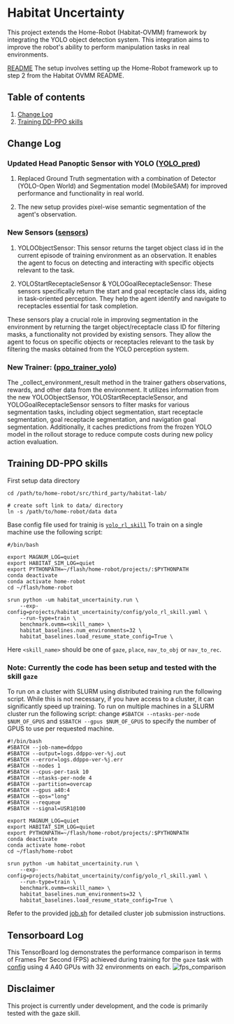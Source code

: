 # Habitat Uncertainty
This project extends the Home-Robot (Habitat-OVMM) framework by integrating the YOLO object detection system. This integration aims to improve the robot's ability to perform manipulation tasks in real environments.

[README](https://github.com/facebookresearch/home-robot/tree/main/projects/habitat_ovmm) 
The setup involves setting up the Home-Robot framework up to step 2 from the Habitat OVMM README.

## Table of contents
   1. [Change Log](#changes-for-integrating-model)
   2. [Training DD-PPO skills](#training-dd-ppo-skills)

## Change Log 

### Updated Head Panoptic Sensor with YOLO ([YOLO_pred](https://github.com/AnandSingh-0619/home-robot/blob/yolo-sam/projects/habitat_uncertainity/utils/YOLO_pred.py))

1. Replaced Ground Truth segmentation with a combination of Detector (YOLO-Open World) and Segmentation model (MobileSAM) for improved performance and functionality in real world.

2. The new setup provides pixel-wise semantic segmentation of the agent's observation.

### New Sensors ([sensors](https://github.com/AnandSingh-0619/home-robot/blob/yolo-sam/projects/habitat_uncertainity/task/sensors.py))
1. YOLOObjectSensor: This sensor returns the target object class id in the current episode of training environment as an observation. It enables the agent to focus on detecting and interacting with specific objects relevant to the task.

2. YOLOStartReceptacleSensor & YOLOGoalReceptacleSensor: These sensors specifically return the start and goal receptacle class ids, aiding in task-oriented perception. They help the agent identify and navigate to receptacles essential for task completion.

These sensors play a crucial role in improving segmentation in the environment by returning the target object/receptacle class ID for filtering masks, a functionality not provided by existing sensors. They allow the agent to focus on specific objects or receptacles relevant to the task by filtering the masks obtained from the YOLO perception system.  

### New Trainer: ([ppo_trainer_yolo](https://github.com/AnandSingh-0619/home-robot/blob/yolo-sam/projects/habitat_uncertainity/trainers/ppo_trainer_yolo.py))
The _collect_environment_result method in the trainer gathers observations, rewards, and other data from the environment. It utilizes information from the new YOLOObjectSensor, YOLOStartReceptacleSensor, and YOLOGoalReceptacleSensor sensors to filter masks for various segmentation tasks, including object segmentation, start receptacle segmentation, goal receptacle segmentation, and navigation goal segmentation. Additionally, it caches predictions from the frozen YOLO model in the rollout storage to reduce compute costs during new policy action evaluation.

## Training DD-PPO skills

First setup data directory
```
cd /path/to/home-robot/src/third_party/habitat-lab/

# create soft link to data/ directory
ln -s /path/to/home-robot/data data
```
Base config file used for trainig is [`yolo_rl_skill`](https://github.com/AnandSingh-0619/home-robot/blob/yolo-sam/projects/habitat_uncertainity/config/yolo_rl_skill.yaml) 
To train on a single machine use the following script:
```
#/bin/bash

export MAGNUM_LOG=quiet
export HABITAT_SIM_LOG=quiet
export PYTHONPATH=~/flash/home-robot/projects/:$PYTHONPATH
conda deactivate
conda activate home-robot
cd ~/flash/home-robot 

srun python -um habitat_uncertainity.run \
    --exp-config=projects/habitat_uncertainity/config/yolo_rl_skill.yaml \
    --run-type=train \
    benchmark.ovmm=<skill_name> \
    habitat_baselines.num_environments=32 \
    habitat_baselines.load_resume_state_config=True \
```
Here `<skill_name>` should be one of `gaze`, `place`, `nav_to_obj` or `nav_to_rec`.
### Note: Currently the code has been setup and tested with the skill `gaze`
To run on a cluster with SLURM using distributed training run the following script. While this is not necessary, if you have access to a cluster, it can significantly speed up training. To run on multiple machines in a SLURM cluster run the following script: change `#SBATCH --ntasks-per-node $NUM_OF_GPUS` and `$SBATCH --gpus $NUM_OF_GPUS` to specify the number of GPUS to use per requested machine.

```
#!/bin/bash
#SBATCH --job-name=ddppo
#SBATCH --output=logs.ddppo-ver-%j.out
#SBATCH --error=logs.ddppo-ver-%j.err
#SBATCH --nodes 1
#SBATCH --cpus-per-task 10
#SBATCH --ntasks-per-node 4
#SBATCH --partition=overcap
#SBATCH --gpus a40:4
#SBATCH --qos="long"
#SBATCH --requeue
#SBATCH --signal=USR1@100

export MAGNUM_LOG=quiet
export HABITAT_SIM_LOG=quiet
export PYTHONPATH=~/flash/home-robot/projects/:$PYTHONPATH
conda deactivate
conda activate home-robot
cd ~/flash/home-robot 

srun python -um habitat_uncertainity.run \
    --exp-config=projects/habitat_uncertainity/config/yolo_rl_skill.yaml \
    --run-type=train \
    benchmark.ovmm=<skill_name> \
    habitat_baselines.num_environments=32 \
    habitat_baselines.load_resume_state_config=True \
```


Refer to the provided  [job.sh](https://github.com/AnandSingh-0619/home-robot/blob/yolo-sam/job.sh) for detailed cluster job submission instructions.

## Tensorboard Log
This TensorBoard log demonstrates the performance comparison in terms of Frames Per Second (FPS) achieved during training  for the `gaze` task with [config](https://github.com/AnandSingh-0619/home-robot/blob/yolo-sam/projects/habitat_uncertainity/config/yolo_rl_skill.yaml) using 4 A40 GPUs with 32 environments on each. 
![fps_comparison](https://drive.google.com/uc?export=view&id=1WayMUi1FTZWsDtTC5WXsGv3EtbDt6iUA)

## Disclaimer
This project is currently under development, and the code is primarily tested with the gaze skill.